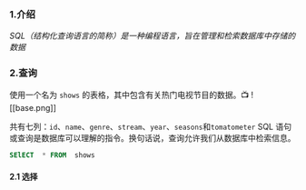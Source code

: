 
### 1.介绍
 *SQL（结构化查询语言的简称）是一种编程语言，旨在管理和检索数据库中存储的数据*
 
 ### 2.查询
使用一个名为 `shows` 的表格，其中包含有关热门电视节目的数据。📺
![[base.png]]


共有七列：`id`、`name`、`genre`、`stream`、`year`、`seasons`和`tomatometer`
SQL 语句或查询是数据库可以理解的指令。换句话说，查询允许我们从数据库中检索信息。
``` sql
SElECT  * FROM  shows
```

#### 2.1 选择